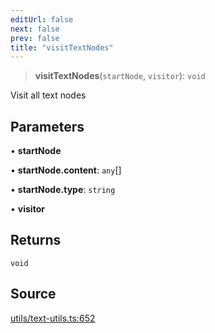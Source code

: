 ```yaml
---
editUrl: false
next: false
prev: false
title: "visitTextNodes"
---
```


> **visitTextNodes**(`startNode`, `visitor`): `void`

Visit all text nodes

## Parameters

• **startNode**

• **startNode.content**: `any`[]

• **startNode.type**: `string`

• **visitor**

## Returns

`void`

## Source

[utils/text-utils.ts:652](https://github.com/dgmjs/dgmjs/blob/main/packages/core/src/utils/text-utils.ts#L652)
